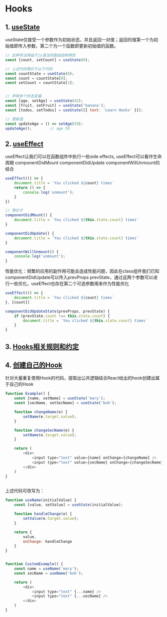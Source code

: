 # Hooks

## 1. [useState](https://reactjs.org/docs/hooks-state.html)
useState仅接受一个参数作为初始状态，并且返回一对值；返回的值第一个为初始值即传入参数，第二个为一个函数即更新初始值的函数。

```javascript
// 此种写法得益于js语法的数组结构特性
const [count, setCount] = useState(0);

// 上述代码等价于以下代码
const countState = useState(0);
const count = countState[0];
const setCount = countState[1];


// 声明多个状态变量
const [age, setAge] = useState(42);
const [fruit, setFruit] = useState('banana');
const [todos, setTodos] = useState([{ text: 'Learn Hooks' }]);

// 更新值
const updateAge = () => setAge(59);
updateAge();        // age 59
```



## 2. [useEffect](https://reactjs.org/docs/hooks-effect.html)
useEffect让我们可以在函数组件中执行一些side effects, useEffect可以看作生命周期 componentDidMount componentDidUpdate componentWillUnmount的结合

```javascript
useEffect(() => {
    document.title = `You clicked ${count} times`
    return () => {
        console.log('unmount');
    }
})

// 等价于
componentDidMount() {
    document.title = `You clicked ${this.state.count} times`
}

componentDidUpdate() {
    document.title = `You clicked ${this.state.count} times`
}

componentWillUnmount() {
    console.log('unmount');
}
```

性能优化：频繁的应用的副作用可能会造成性能问题，因此在class组件我们已知componentDidUpdate可以传入prevProps prevState，通过这两个参数可以进行一些优化，useEffect也存在第二个可选参数用来作为性能优化
```javascript
useEffect(() => {
    document.title = `You clicked ${count} times`
}, [count])

componentDidUpdateState(prevProps, prevState) {
    if (prevState.count !== this.state.count) {
        document.title = `You clicked ${this.state.count} times`
    }
}
```

## 3. [Hooks相关规则和约定](https://reactjs.org/docs/hooks-rules.html)


## 4. [创建自己的Hook](https://reactjs.org/docs/hooks-custom.html)
针对大量重复使用Hook的代码，提取出公共逻辑结合React给出的hook创建出属于自己的Hook

```javascript
function Example() {
    const [name, setName] = useState('mary');
    const [secName, setSecName] = useState('bob');

    function changeName(e) {
        setName(e.target.value);
    }

    function changeSecName(e) {
        setName(e.target.value);
    }

    return (
        <div>
            <input type="text" value={name} onChange={changeName} />
            <input type="text" value={secName} onChange={changeSecName} />
        </div>
    )
}



```
上述代码可改写为：
```javascript
function useName(initialValue) {
    const [value, setValue] = useState(initialValue);

    function handleChange(e) {
        setValue(e.target.value);
    }

    return {
        value, 
        onChange: handleChange
    }
}


function CustomExample() {
    const name = useName('mary');
    const secName = useName('bob');

    return (
        <div>
            <input type="text" {...name} />
            <input type="text" {...secName} />
        </div>
    )
}

```